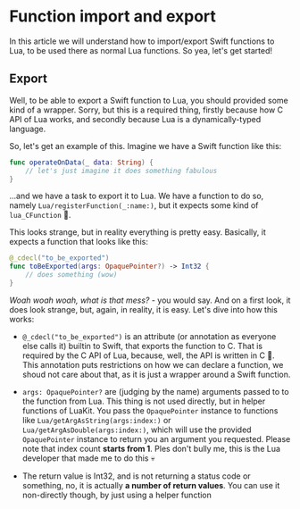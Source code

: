 # Function import and export

In this article we will understand how to import/export Swift functions
to Lua, to be used there as normal Lua functions. So yea, let's get
started!

## Export

Well, to be able to export a Swift function to Lua, you should provided
some kind of a wrapper. Sorry, but this is a required thing, firstly
because how C API of Lua works, and secondly because Lua is a
dynamically-typed language.

So, let's get an example of this. Imagine we have a Swift function like
this:

```swift
func operateOnData(_ data: String) {
    // let's just imagine it does something fabulous
}
```

...and we have a task to export it to Lua. We have a function to do so,
namely ``Lua/registerFunction(_:name:)``, but it expects some kind of
`lua_CFunction` 🤨.

This looks strange, but in reality everything is pretty easy. Basically,
it expects a function that looks like this:

```swift
@_cdecl("to_be_exported")
func toBeExported(args: OpaquePointer?) -> Int32 {
    // does something (wow)
}
```

_Woah woah woah, what is that mess?_ - you would say. And on a first look,
it does look strange, but, again, in reality, it is easy. Let's dive into
how this works:

- `@_cdecl("to_be_exported")` is an attribute (or annotation as everyone
else calls it) builtin to Swift, that exports the function to C. That
is required by the C API of Lua, because, well, the API is written in
C 🤷. This annotation puts restrictions on how we can declare a function,
we shoud not care about that, as it is just a wrapper around a Swift
function.

- `args: OpaquePointer?` are (judging by the name) arguments passed to
to the function from Lua. This thing is not used directly, but in helper
functions of LuaKit. You pass the `OpaquePointer` instance to functions
like ``Lua/getArgAsString(args:index:)`` or
``Lua/getArgAsDouble(args:index:)``, which will use the provided
`OpaquePointer` instance to return you an argument you requested. Please
note that index count **starts from 1**. Ples don't bully me, this is the
Lua developer that made me to do this 💀

- The return value is Int32, and is not returning a status code or something,
no, it is actually **a number of return values**. You can use it
non-directly though, by just using a helper function 

